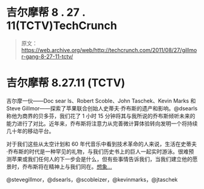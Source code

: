 # 吉尔摩帮 8 . 27 . 11(TCTV)TechCrunch

> 原文：<https://web.archive.org/web/http://techcrunch.com/2011/08/27/gillmor-gang-8-27-11-tctv/>

# 吉尔摩帮 8.27.11 (TCTV)

吉尔摩一伙——Doc sear ls、Robert Scoble、John Taschek、Kevin Marks 和 Steve Gillmor——探索了苹果联合创始人史蒂夫·乔布斯的遗产和影响。@dsearls 称他为商界的贝多芬，我们花了 1 小时 15 分钟将其与我所说的乔布斯倾听未来的能力进行了对比。近年来，乔布斯将注意力从完善微计算体验转向发明一个将持续几十年的移动平台。

对于我们这些从太空计划和 60 年代音乐中看到技术革命的人来说，生活在史蒂夫·乔布斯的时代是一种罕见的礼物，与我们历史书上的巨人一起实时游泳。很难预测苹果或我们任何人的下一步会是什么，但有些事情告诉我们，当我们建立他的愿景时，乔布斯将在精神上与我们同在。[想象…](https://web.archive.org/web/20230203101435/https://techcrunch.com/2011/08/26/imagine/)

@stevegillmor，@dsearls，@scobleizer，@kevinmarks，@jtaschek
